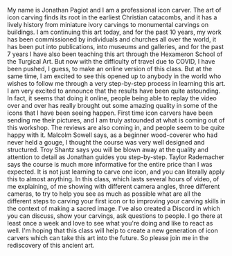  My name is Jonathan Pagiot and I am a professional icon carver. The art of icon carving finds its root in the earliest Christian catacombs, and it has a lively history from miniature ivory carvings to monumental carvings on buildings. I am continuing this art today, and for the past 10 years, my work has been commissioned by individuals and churches all over the world, it has been put into publications, into museums and galleries, and for the past 7 years I have also been teaching this art through the Hexameron School of the Turgical Art. But now with the difficulty of travel due to COVID, I have been pushed, I guess, to make an online version of this class. But at the same time, I am excited to see this opened up to anybody in the world who wishes to follow me through a very step-by-step process in learning this art. I am very excited to announce that the results have been quite astounding. In fact, it seems that doing it online, people being able to replay the video over and over has really brought out some amazing quality in some of the icons that I have been seeing happen. First time icon carvers have been sending me their pictures, and I am truly astounded at what is coming out of this workshop. The reviews are also coming in, and people seem to be quite happy with it. Malcolm Sowell says, as a beginner wood-coverer who had never held a gouge, I thought the course was very well designed and structured. Troy Shantz says you will be blown away at the quality and attention to detail as Jonathan guides you step-by-step. Taylor Rademacher says the course is much more informative for the entire price than I was expected. It is not just learning to carve one icon, and you can literally apply this to almost anything. In this class, which lasts several hours of video, of me explaining, of me showing with different camera angles, three different cameras, to try to help you see as much as possible what are all the different steps to carving your first icon or to improving your carving skills in the context of making a sacred image. I've also created a Discord in which you can discuss, show your carvings, ask questions to people. I go there at least once a week and love to see what you're doing and like to react as well. I'm hoping that this class will help to create a new generation of icon carvers which can take this art into the future. So please join me in the rediscovery of this ancient art.
